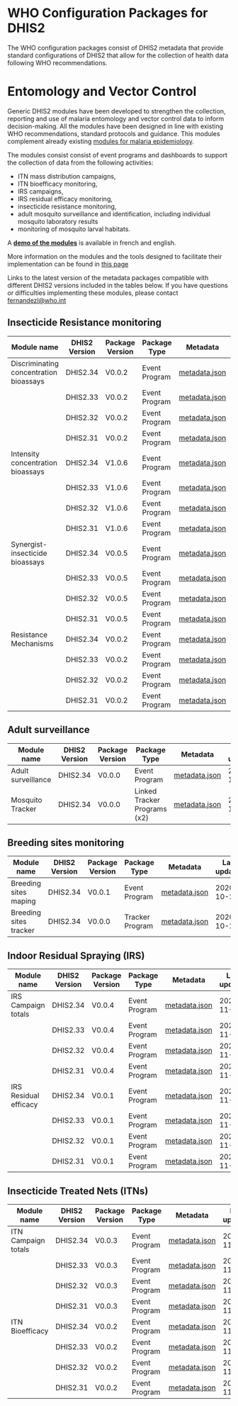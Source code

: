 # WHO Configuration Packages for DHIS2
The WHO configuration packages consist of DHIS2 metadata that provide standard configurations of DHIS2 that allow for the collection of health data following WHO recommendations. 

# Entomology and Vector Control
Generic DHIS2 modules have been developed to strengthen the collection, reporting and use of malaria entomology and vector control data to inform decision-making. All the modules have been designed in line with existing WHO recommendations, standard protocols and guidance.
This modules complement already existing [modules for malaria epidemiology](https://who.dhis2.org/documentation/index.html#malaria).

The modules consist consist of event programs and dashboards to support the collection of data from the following activities:
  * ITN mass distribution campaigns, 
  * ITN bioefficacy monitoring, 
  * IRS campaigns, 
  * IRS residual efficacy monitoring, 
  * insecticide resistance monitoring, 
  * adult mosquito surveillance and identification, including individual mosquito laboratory results
  * monitoring of mosquito larval habitats.

A **[demo of the modules](https://extranet.who.int/dhis2-ento-vc)** is available in french and english.

More information on the modules and the tools designed to facilitate their implementation can be found in [this page](https://www.who.int/teams/global-malaria-programme/prevention/vector-control/dhis-data-collection-and-collation-tools)

Links to the latest version of the metadata packages compatible with different DHIS2 versions included in the tables below. If you have questions or difficulties implementing these modules, please contact fernandezl@who.int

## Insecticide Resistance monitoring
| Module name | DHIS2 Version | Package Version | Package Type |  Metadata | Last updated |
| --- | --- | --- | --- |  --- | --- |
| Discriminating concentration bioassays |  DHIS2.34 | V0.0.2 | Event Program |  [metadata.json](https://github.com/WorldHealthOrganization/DHIS2-standard-packages/blob/GMP/VCR/ENTO-IR%20DISCRIMINATING/ENTO-IR_DIS_metadata_program-0.0.2-2.34-202011131444.json)	| 2020-11-18 |
| |  DHIS2.33 | V0.0.2 | Event Program |  [metadata.json](https://github.com/WorldHealthOrganization/DHIS2-standard-packages/blob/GMP/VCR/ENTO-IR%20DISCRIMINATING/ENTO-IR_DIS_metadata_program-0.0.2-2.33-202011131444.json)	| 2020-11-18 |
|  |  DHIS2.32 | V0.0.2 | Event Program |  [metadata.json](https://github.com/WorldHealthOrganization/DHIS2-standard-packages/blob/GMP/VCR/ENTO-IR%20DISCRIMINATING/ENTO-IR_DIS_metadata_program-0.0.2-2.32-202011131444.json)	| 2020-11-18 |
| |  DHIS2.31 | V0.0.2 | Event Program |  [metadata.json](https://github.com/WorldHealthOrganization/DHIS2-standard-packages/blob/GMP/VCR/ENTO-IR%20DISCRIMINATING/ENTO-IR_DIS_metadata_program-0.0.2-2.31-202011131444.json)	| 2020-11-18 |
| Intensity concentration bioassays | DHIS2.34 | V1.0.6 | Event Program | [metadata.json](https://github.com/WorldHealthOrganization/DHIS2-standard-packages/blob/GMP/VCR/ENTO-IR%20INTENSITY/ENTO-IR_INT_metadata_program-1.0.6-2.34-202011171244.json) | 2020-11-18 |
|  | DHIS2.33 | V1.0.6 | Event Program | [metadata.json](https://github.com/WorldHealthOrganization/DHIS2-standard-packages/blob/GMP/VCR/ENTO-IR%20INTENSITY/ENTO-IR_INT_metadata_program-1.0.6-2.33-202011171244.json) | 2020-11-18 |
|  | DHIS2.32 | V1.0.6 | Event Program | [metadata.json](https://github.com/WorldHealthOrganization/DHIS2-standard-packages/blob/GMP/VCR/ENTO-IR%20INTENSITY/ENTO-IR_INT_metadata_program-1.0.6-2.32-202011171244.json) | 2020-11-18 |
|  | DHIS2.31 | V1.0.6 | Event Program | [metadata.json](https://github.com/WorldHealthOrganization/DHIS2-standard-packages/blob/GMP/VCR/ENTO-IR%20INTENSITY/ENTO-IR_INT_metadata_program-1.0.6-2.31-202011171244.json) | 2020-11-18 |
| Synergist-insecticide bioassays | DHIS2.34 | V0.0.5| Event Program | [metadata.json](https://github.com/WorldHealthOrganization/DHIS2-standard-packages/blob/GMP/VCR/ENTO-IR%20SYNERGIST/ENTO-IR_SYN_metadata_program-0.0.5-2.34-202011181316.json) | 2020-11-18 |
|  | DHIS2.33 | V0.0.5 | Event Program | [metadata.json](https://github.com/WorldHealthOrganization/DHIS2-standard-packages/blob/GMP/VCR/ENTO-IR%20SYNERGIST/ENTO-IR_SYN_metadata_program-0.0.5-2.33-202011181316.json) | 2020-11-18 |
|  | DHIS2.32 | V0.0.5 | Event Program | [metadata.json](https://github.com/WorldHealthOrganization/DHIS2-standard-packages/blob/GMP/VCR/ENTO-IR%20SYNERGIST/ENTO-IR_SYN_metadata_program-0.0.5-2.32-202011181316.json) | 2020-11-18 |
|  | DHIS2.31 | V0.0.5 | Event Program | [metadata.json](https://github.com/WorldHealthOrganization/DHIS2-standard-packages/blob/GMP/VCR/ENTO-IR%20SYNERGIST/ENTO-IR_SYN_metadata_program-0.0.5-2.31-202011181316.json) | 2020-11-18 |
| Resistance Mechanisms | DHIS2.34 | V0.0.2 | Event Program | [metadata.json](https://github.com/WorldHealthOrganization/DHIS2-standard-packages/blob/GMP/VCR/ENTO-IR%20MECHANISMS/ENTO-IR_MECH_metadata_program-0.0.2-2.34-202011181315.json) | 2020-11-18 |
|  | DHIS2.33 | V0.0.2 | Event Program | [metadata.json](https://github.com/WorldHealthOrganization/DHIS2-standard-packages/blob/GMP/VCR/ENTO-IR%20MECHANISMS/ENTO-IR_MECH_metadata_program-0.0.2-2.33-202011181315.json) | 2020-11-18 |
|  | DHIS2.32 | V0.0.2 | Event Program | [metadata.json](https://github.com/WorldHealthOrganization/DHIS2-standard-packages/blob/GMP/VCR/ENTO-IR%20MECHANISMS/ENTO-IR_MECH_metadata_program-0.0.2-2.32-202011181315.json) | 2020-11-18 |
|  | DHIS2.31 | V0.0.2 | Event Program | [metadata.json](https://github.com/WorldHealthOrganization/DHIS2-standard-packages/blob/GMP/VCR/ENTO-IR%20MECHANISMS/ENTO-IR_MECH_metadata_program-0.0.2-2.31-202011181315.json) | 2020-11-18 |

## Adult surveillance
| Module name | DHIS2 Version | Package Version | Package Type |  Metadata | Last updated |
| --- | --- | --- | --- |  --- | --- |
| Adult surveillance |  DHIS2.34 | V0.0.0 | Event Program |  [metadata.json](https://github.com/WorldHealthOrganization/DHIS2-standard-packages/blob/GMP/VCR/ENTO-ADULT%20SURVEILLANCE/ENTO-ADULT_SURV_metadata_program-0.0.0--2.34-202010092218.json)	| 2020-10-13 |
| Mosquito Tracker | DHIS2.34 | V0.0.0 | Linked Tracker Programs (x2) | [metadata.json](https://github.com/WorldHealthOrganization/DHIS2-standard-packages/blob/GMP/VCR/ENTO-MOSQUITO%20TRACKER/ENTO-MOSQ_TRACKER_metadata_program-0.0.2-2.34-202010201645.json) | 2020-10-20 |

## Breeding sites monitoring
| Module name | DHIS2 Version | Package Version | Package Type |  Metadata | Last updated |
| --- | --- | --- | --- |  --- | --- |
| Breeding sites maping |  DHIS2.34 | V0.0.1 | Event Program |  [metadata.json](https://github.com/WorldHealthOrganization/DHIS2-standard-packages/blob/GMP/VCR/ENTO-BREEDING%20SITES/ENTO-BREED_SITE_MAPING_metadata_program-0.0.1-2.34-202010201051.json)	| 2020-10-20 |
| Breeding sites tracker |  DHIS2.34 | V0.0.0 | Tracker Program |  [metadata.json](https://github.com/WorldHealthOrganization/DHIS2-standard-packages/blob/GMP/VCR/ENTO-BREEDING%20SITES%20TRACKER/ENTO-BREED_SITE_TRACKER_metadata_program-0.0.1-2.34-202010201544.json)	| 2020-10-20 |

## Indoor Residual Spraying (IRS)
| Module name | DHIS2 Version | Package Version | Package Type |  Metadata | Last updated |
| --- | --- | --- | --- |  --- | --- |
| IRS Campaign totals |  DHIS2.34 | V0.0.4 | Event Program |  [metadata.json](https://github.com/WorldHealthOrganization/DHIS2-standard-packages/blob/GMP/VCR/VC-IRS%20CAMPAIGN%20TOTALS/ENTO-VC_IRS_metadata_program-0.0.4-2.34-202011181318.json)	| 2020-11-18 |
|  |  DHIS2.33 | V0.0.4 | Event Program |  [metadata.json](https://github.com/WorldHealthOrganization/DHIS2-standard-packages/blob/GMP/VCR/VC-IRS%20CAMPAIGN%20TOTALS/ENTO-VC_IRS_metadata_program-0.0.4-2.33-202011181318.json)	| 2020-11-18 |
|  |  DHIS2.32 | V0.0.4 | Event Program |  [metadata.json](https://github.com/WorldHealthOrganization/DHIS2-standard-packages/blob/GMP/VCR/VC-IRS%20CAMPAIGN%20TOTALS/ENTO-VC_IRS_metadata_program-0.0.4-2.32-202011181318.json)	| 2020-11-18 |
|  |  DHIS2.31 | V0.0.4 | Event Program |  [metadata.json](https://github.com/WorldHealthOrganization/DHIS2-standard-packages/blob/GMP/VCR/VC-IRS%20CAMPAIGN%20TOTALS/ENTO-VC_IRS_metadata_program-0.0.4-2.31-202011181318.json)	| 2020-11-18 |
| IRS Residual efficacy| DHIS2.34 | V0.0.1 | Event Program | [metadata.json](https://github.com/WorldHealthOrganization/DHIS2-standard-packages/blob/GMP/VCR/VC-IRS%20RESIDUAL%20EFFICACY/ENTO-VC_RES%20_metadata_program-0.0.1-2.34-202011061943.json) | 2020-11-18 |
| | DHIS2.33 | V0.0.1 | Event Program | [metadata.json](https://github.com/WorldHealthOrganization/DHIS2-standard-packages/blob/GMP/VCR/VC-IRS%20RESIDUAL%20EFFICACY/ENTO-VC_RES%20_metadata_program-0.0.1-2.33-202011061943.json) | 2020-11-18 |
| | DHIS2.32 | V0.0.1 | Event Program | [metadata.json](https://github.com/WorldHealthOrganization/DHIS2-standard-packages/blob/GMP/VCR/VC-IRS%20RESIDUAL%20EFFICACY/ENTO-VC_RES%20_metadata_program-0.0.1-2.32-202011061943.json) | 2020-11-18 |
| | DHIS2.31 | V0.0.1 | Event Program | [metadata.json](https://github.com/WorldHealthOrganization/DHIS2-standard-packages/blob/GMP/VCR/VC-IRS%20RESIDUAL%20EFFICACY/ENTO-VC_RES%20_metadata_program-0.0.1-2.31-202011061943.json) | 2020-11-18 |

## Insecticide Treated Nets (ITNs)
| Module name | DHIS2 Version | Package Version | Package Type |  Metadata | Last updated |
| --- | --- | --- | --- |  --- | --- |
| ITN Campaign totals |  DHIS2.34 | V0.0.3 | Event Program |  [metadata.json](https://github.com/WorldHealthOrganization/DHIS2-standard-packages/blob/GMP/VCR/VC-ITN%20CAMPAIGN%20TOTALS/ENTO-IR_INT_metadata_program-0.0.3-2.34-202011131443.json)	| 2020-11-18 |
| |  DHIS2.33 | V0.0.3 | Event Program |  [metadata.json](https://github.com/WorldHealthOrganization/DHIS2-standard-packages/blob/GMP/VCR/VC-ITN%20CAMPAIGN%20TOTALS/ENTO-IR_INT_metadata_program-0.0.3-2.33-202011131443.json)	| 2020-11-18 |
| |  DHIS2.32 | V0.0.3 | Event Program |  [metadata.json](https://github.com/WorldHealthOrganization/DHIS2-standard-packages/blob/GMP/VCR/VC-ITN%20CAMPAIGN%20TOTALS/ENTO-IR_INT_metadata_program-0.0.3-2.32-202011131443.json)	| 2020-11-18 |
|  |  DHIS2.31 | V0.0.3 | Event Program |  [metadata.json](https://github.com/WorldHealthOrganization/DHIS2-standard-packages/blob/GMP/VCR/VC-ITN%20CAMPAIGN%20TOTALS/ENTO-IR_INT_metadata_program-0.0.3-2.31-202011131443.json)	| 2020-11-18 |
| ITN Bioefficacy |  DHIS2.34 | V0.0.2 | Event Program | [metadata.json](https://github.com/WorldHealthOrganization/DHIS2-standard-packages/blob/GMP/VCR/VC-ITN%20BIOEFFICACY/ENTO-VC_ITN_BIO_metadata_program-0.0.2-2.34-202011061943.json) | 2020-11-18 |
|  |  DHIS2.33 | V0.0.2 | Event Program | [metadata.json](https://github.com/WorldHealthOrganization/DHIS2-standard-packages/blob/GMP/VCR/VC-ITN%20BIOEFFICACY/ENTO-VC_ITN_BIO_metadata_program-0.0.2-2.33-202011061943.json) | 2020-11-18 |
|  |  DHIS2.32 | V0.0.2 | Event Program | [metadata.json](https://github.com/WorldHealthOrganization/DHIS2-standard-packages/blob/GMP/VCR/VC-ITN%20BIOEFFICACY/ENTO-VC_ITN_BIO_metadata_program-0.0.2-2.32-202011061943.json) | 2020-11-18 |
| |  DHIS2.31 | V0.0.2 | Event Program | [metadata.json](https://github.com/WorldHealthOrganization/DHIS2-standard-packages/blob/GMP/VCR/VC-ITN%20BIOEFFICACY/ENTO-VC_ITN_BIO_metadata_program-0.0.2-2.31-202011061943.json) | 2020-11-18 |
